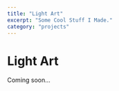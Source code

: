 ```yaml
---
title: "Light Art"
excerpt: "Some Cool Stuff I Made."
category: "projects"
---
```

# Light Art 

Coming soon...